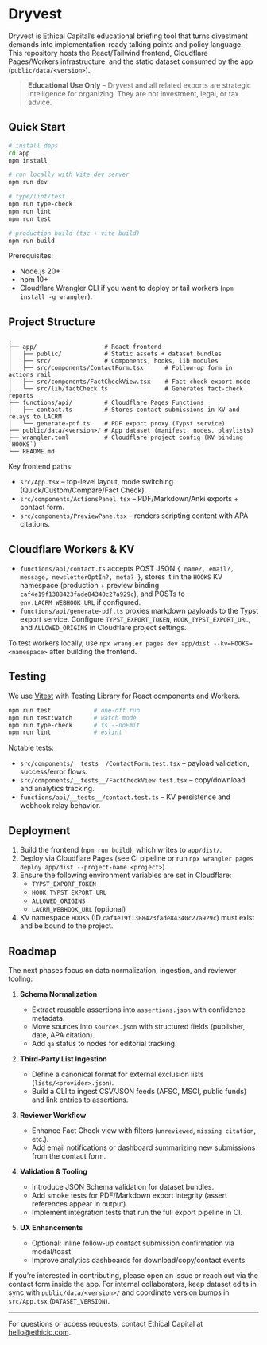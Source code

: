 # Dryvest

Dryvest is Ethical Capital’s educational briefing tool that turns divestment demands into implementation-ready talking points and policy language. This repository hosts the React/Tailwind frontend, Cloudflare Pages/Workers infrastructure, and the static dataset consumed by the app (`public/data/<version>`).

> **Educational Use Only** – Dryvest and all related exports are strategic intelligence for organizing. They are not investment, legal, or tax advice.

## Quick Start

```bash
# install deps
cd app
npm install

# run locally with Vite dev server
npm run dev

# type/lint/test
npm run type-check
npm run lint
npm run test

# production build (tsc + vite build)
npm run build
```

Prerequisites:
- Node.js 20+
- npm 10+
- Cloudflare Wrangler CLI if you want to deploy or tail workers (`npm install -g wrangler`).

## Project Structure

```
.
├── app/                   # React frontend
│   ├── public/            # Static assets + dataset bundles
│   ├── src/               # Components, hooks, lib modules
│   ├── src/components/ContactForm.tsx      # Follow-up form in actions rail
│   ├── src/components/FactCheckView.tsx    # Fact-check export mode
│   └── src/lib/factCheck.ts                # Generates fact-check reports
├── functions/api/         # Cloudflare Pages Functions
│   ├── contact.ts         # Stores contact submissions in KV and relays to LACRM
│   └── generate-pdf.ts    # PDF export proxy (Typst service)
├── public/data/<version>/ # App dataset (manifest, nodes, playlists)
├── wrangler.toml          # Cloudflare project config (KV binding `HOOKS`)
└── README.md
```

Key frontend paths:
- `src/App.tsx` – top-level layout, mode switching (Quick/Custom/Compare/Fact Check).
- `src/components/ActionsPanel.tsx` – PDF/Markdown/Anki exports + contact form.
- `src/components/PreviewPane.tsx` – renders scripting content with APA citations.

## Cloudflare Workers & KV

- `functions/api/contact.ts` accepts POST JSON `{ name?, email?, message, newsletterOptIn?, meta? }`, stores it in the `HOOKS` KV namespace (production + preview binding `caf4e19f1388423fade84340c27a929c`), and POSTs to `env.LACRM_WEBHOOK_URL` if configured.
- `functions/api/generate-pdf.ts` proxies markdown payloads to the Typst export service. Configure `TYPST_EXPORT_TOKEN`, `HOOK_TYPST_EXPORT_URL`, and `ALLOWED_ORIGINS` in Cloudflare project settings.

To test workers locally, use `npx wrangler pages dev app/dist --kv=HOOKS=<namespace>` after building the frontend.

## Testing

We use [Vitest](https://vitest.dev/) with Testing Library for React components and Workers.

```bash
npm run test            # one-off run
npm run test:watch      # watch mode
npm run type-check      # ts --noEmit
npm run lint            # eslint
```

Notable tests:
- `src/components/__tests__/ContactForm.test.tsx` – payload validation, success/error flows.
- `src/components/__tests__/FactCheckView.test.tsx` – copy/download and analytics tracking.
- `functions/api/__tests__/contact.test.ts` – KV persistence and webhook relay behavior.

## Deployment

1. Build the frontend (`npm run build`), which writes to `app/dist/`.
2. Deploy via Cloudflare Pages (see CI pipeline or run `npx wrangler pages deploy app/dist --project-name <project>`).
3. Ensure the following environment variables are set in Cloudflare:
   - `TYPST_EXPORT_TOKEN`
   - `HOOK_TYPST_EXPORT_URL`
   - `ALLOWED_ORIGINS`
   - `LACRM_WEBHOOK_URL` (optional)
4. KV namespace `HOOKS` (ID `caf4e19f1388423fade84340c27a929c`) must exist and be bound to the project.

## Roadmap

The next phases focus on data normalization, ingestion, and reviewer tooling:

1. **Schema Normalization**
   - Extract reusable assertions into `assertions.json` with confidence metadata.
   - Move sources into `sources.json` with structured fields (publisher, date, APA citation).
   - Add `qa` status to nodes for editorial tracking.

2. **Third-Party List Ingestion**
   - Define a canonical format for external exclusion lists (`lists/<provider>.json`).
   - Build a CLI to ingest CSV/JSON feeds (AFSC, MSCI, public funds) and link entries to assertions.

3. **Reviewer Workflow**
   - Enhance Fact Check view with filters (`unreviewed`, `missing citation`, etc.).
   - Add email notifications or dashboard summarizing new submissions from the contact form.

4. **Validation & Tooling**
   - Introduce JSON Schema validation for dataset bundles.
   - Add smoke tests for PDF/Markdown export integrity (assert references appear in output).
   - Implement integration tests that run the full export pipeline in CI.

5. **UX Enhancements**
   - Optional: inline follow-up contact submission confirmation via modal/toast.
   - Improve analytics dashboards for download/copy/contact events.

If you’re interested in contributing, please open an issue or reach out via the contact form inside the app. For internal collaborators, keep dataset edits in sync with `public/data/<version>/` and coordinate version bumps in `src/App.tsx` (`DATASET_VERSION`).

---

For questions or access requests, contact Ethical Capital at [hello@ethicic.com](mailto:hello@ethicic.com).
